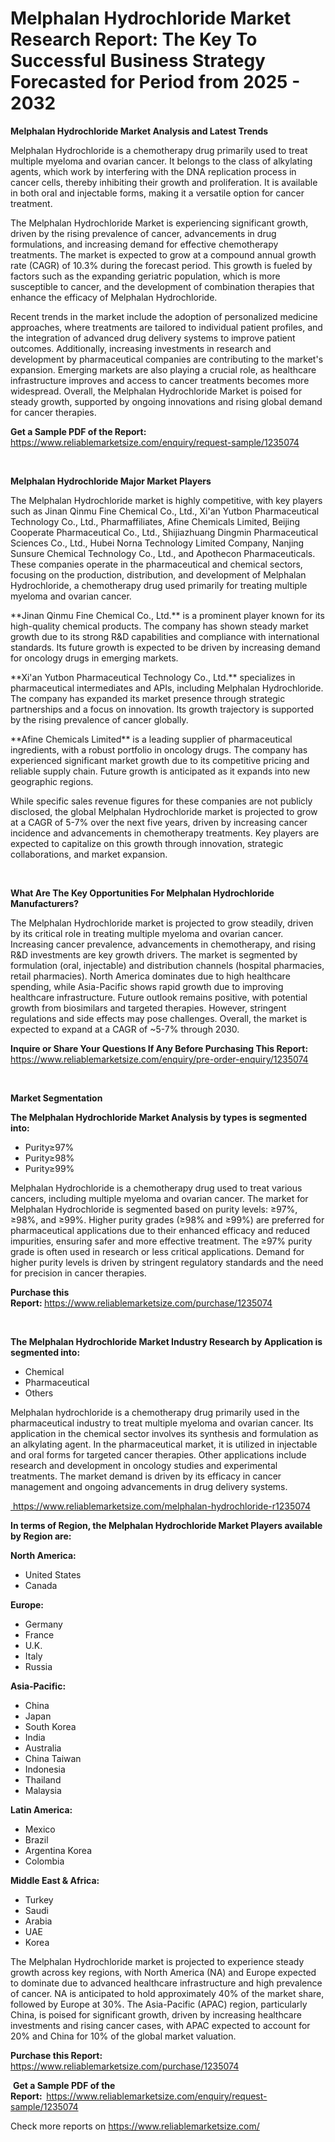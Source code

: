 <p><h1>Melphalan Hydrochloride Market Research Report: The Key To Successful Business Strategy Forecasted for Period from 2025 - 2032</h1></p><p><strong>Melphalan Hydrochloride Market Analysis and Latest Trends</strong></p>
<p><p>Melphalan Hydrochloride is a chemotherapy drug primarily used to treat multiple myeloma and ovarian cancer. It belongs to the class of alkylating agents, which work by interfering with the DNA replication process in cancer cells, thereby inhibiting their growth and proliferation. It is available in both oral and injectable forms, making it a versatile option for cancer treatment.</p><p>The Melphalan Hydrochloride Market is experiencing significant growth, driven by the rising prevalence of cancer, advancements in drug formulations, and increasing demand for effective chemotherapy treatments. The market is expected to grow at a compound annual growth rate (CAGR) of 10.3% during the forecast period. This growth is fueled by factors such as the expanding geriatric population, which is more susceptible to cancer, and the development of combination therapies that enhance the efficacy of Melphalan Hydrochloride.</p><p>Recent trends in the market include the adoption of personalized medicine approaches, where treatments are tailored to individual patient profiles, and the integration of advanced drug delivery systems to improve patient outcomes. Additionally, increasing investments in research and development by pharmaceutical companies are contributing to the market's expansion. Emerging markets are also playing a crucial role, as healthcare infrastructure improves and access to cancer treatments becomes more widespread. Overall, the Melphalan Hydrochloride Market is poised for steady growth, supported by ongoing innovations and rising global demand for cancer therapies.</p></p>
<p><strong>Get a Sample PDF of the Report:&nbsp;</strong> <a href="https://www.reliablemarketsize.com/enquiry/request-sample/1235074?utm_campaign=1840&utm_medium=2&utm_source=Github&utm_content=ia&utm_term=26012025&utm_id=melphalan-hydrochloride">https://www.reliablemarketsize.com/enquiry/request-sample/1235074</a></p>
<p>&nbsp;</p>
<p><strong>Melphalan Hydrochloride Major Market Players</strong></p>
<p><p>The Melphalan Hydrochloride market is highly competitive, with key players such as Jinan Qinmu Fine Chemical Co., Ltd., Xi'an Yutbon Pharmaceutical Technology Co., Ltd., Pharmaffiliates, Afine Chemicals Limited, Beijing Cooperate Pharmaceutical Co., Ltd., Shijiazhuang Dingmin Pharmaceutical Sciences Co., Ltd., Hubei Norna Technology Limited Company, Nanjing Sunsure Chemical Technology Co., Ltd., and Apothecon Pharmaceuticals. These companies operate in the pharmaceutical and chemical sectors, focusing on the production, distribution, and development of Melphalan Hydrochloride, a chemotherapy drug used primarily for treating multiple myeloma and ovarian cancer.</p><p>**Jinan Qinmu Fine Chemical Co., Ltd.** is a prominent player known for its high-quality chemical products. The company has shown steady market growth due to its strong R&D capabilities and compliance with international standards. Its future growth is expected to be driven by increasing demand for oncology drugs in emerging markets.</p><p>**Xi'an Yutbon Pharmaceutical Technology Co., Ltd.** specializes in pharmaceutical intermediates and APIs, including Melphalan Hydrochloride. The company has expanded its market presence through strategic partnerships and a focus on innovation. Its growth trajectory is supported by the rising prevalence of cancer globally.</p><p>**Afine Chemicals Limited** is a leading supplier of pharmaceutical ingredients, with a robust portfolio in oncology drugs. The company has experienced significant market growth due to its competitive pricing and reliable supply chain. Future growth is anticipated as it expands into new geographic regions.</p><p>While specific sales revenue figures for these companies are not publicly disclosed, the global Melphalan Hydrochloride market is projected to grow at a CAGR of 5-7% over the next five years, driven by increasing cancer incidence and advancements in chemotherapy treatments. Key players are expected to capitalize on this growth through innovation, strategic collaborations, and market expansion.</p></p>
<p>&nbsp;</p>
<p><strong>What Are The Key Opportunities For Melphalan Hydrochloride Manufacturers?</strong></p>
<p><p>The Melphalan Hydrochloride market is projected to grow steadily, driven by its critical role in treating multiple myeloma and ovarian cancer. Increasing cancer prevalence, advancements in chemotherapy, and rising R&D investments are key growth drivers. The market is segmented by formulation (oral, injectable) and distribution channels (hospital pharmacies, retail pharmacies). North America dominates due to high healthcare spending, while Asia-Pacific shows rapid growth due to improving healthcare infrastructure. Future outlook remains positive, with potential growth from biosimilars and targeted therapies. However, stringent regulations and side effects may pose challenges. Overall, the market is expected to expand at a CAGR of ~5-7% through 2030.</p></p>
<p><strong>Inquire or Share Your Questions If Any Before Purchasing This Report:</strong> <a href="https://www.reliablemarketsize.com/enquiry/pre-order-enquiry/1235074?utm_campaign=1840&utm_medium=2&utm_source=Github&utm_content=ia&utm_term=26012025&utm_id=melphalan-hydrochloride">https://www.reliablemarketsize.com/enquiry/pre-order-enquiry/1235074</a></p>
<p>&nbsp;</p>
<p><strong>Market Segmentation</strong></p>
<p><strong>The Melphalan Hydrochloride Market Analysis by types is segmented into:</strong></p>
<p><ul><li>Purity≥97%</li><li>Purity≥98%</li><li>Purity≥99%</li></ul></p>
<p><p>Melphalan Hydrochloride is a chemotherapy drug used to treat various cancers, including multiple myeloma and ovarian cancer. The market for Melphalan Hydrochloride is segmented based on purity levels: ≥97%, ≥98%, and ≥99%. Higher purity grades (≥98% and ≥99%) are preferred for pharmaceutical applications due to their enhanced efficacy and reduced impurities, ensuring safer and more effective treatment. The ≥97% purity grade is often used in research or less critical applications. Demand for higher purity levels is driven by stringent regulatory standards and the need for precision in cancer therapies.</p></p>
<p><strong>Purchase this Report:&nbsp;</strong><a href="https://www.reliablemarketsize.com/purchase/1235074?utm_campaign=1840&utm_medium=2&utm_source=Github&utm_content=ia&utm_term=26012025&utm_id=melphalan-hydrochloride">https://www.reliablemarketsize.com/purchase/1235074</a></p>
<p>&nbsp;</p>
<p><strong>The Melphalan Hydrochloride Market Industry Research by Application is segmented into:</strong></p>
<p><ul><li>Chemical</li><li>Pharmaceutical</li><li>Others</li></ul></p>
<p><p>Melphalan hydrochloride is a chemotherapy drug primarily used in the pharmaceutical industry to treat multiple myeloma and ovarian cancer. Its application in the chemical sector involves its synthesis and formulation as an alkylating agent. In the pharmaceutical market, it is utilized in injectable and oral forms for targeted cancer therapies. Other applications include research and development in oncology studies and experimental treatments. The market demand is driven by its efficacy in cancer management and ongoing advancements in drug delivery systems.</p></p>
<p><a href="https://www.reliablemarketsize.com/melphalan-hydrochloride-r1235074?utm_campaign=1840&utm_medium=2&utm_source=Github&utm_content=ia&utm_term=26012025&utm_id=melphalan-hydrochloride">&nbsp;https://www.reliablemarketsize.com/melphalan-hydrochloride-r1235074</a></p>
<p><strong>In terms of Region, the Melphalan Hydrochloride Market Players available by Region are:</strong></p>
<p>
    <p> <strong> North America: </strong>
        <ul>
            <li>United States</li>
            <li>Canada</li>
        </ul>
        </p> 
    <p> <strong> Europe: </strong>
        <ul>
            <li>Germany</li>
            <li>France</li>
            <li>U.K.</li>
            <li>Italy</li>
            <li>Russia</li>
        </ul>
        </p> 
    <p> <strong> Asia-Pacific: </strong>
        <ul>
            <li>China</li>
            <li>Japan</li>
            <li>South Korea</li>
            <li>India</li>
            <li>Australia</li>
            <li>China Taiwan</li>
            <li>Indonesia</li>
            <li>Thailand</li>
            <li>Malaysia</li>
        </ul>
        </p> 
    <p> <strong> Latin America: </strong>
        <ul>
            <li>Mexico</li>
            <li>Brazil</li>
            <li>Argentina Korea</li>
            <li>Colombia</li>
        </ul>
        </p> 
    <p> <strong> Middle East & Africa: </strong>
        <ul>
            <li>Turkey</li>
            <li>Saudi</li>
            <li>Arabia</li>
            <li>UAE</li>
            <li>Korea</li>
        </ul>
    </p>
    </p>
<p><p>The Melphalan Hydrochloride market is projected to experience steady growth across key regions, with North America (NA) and Europe expected to dominate due to advanced healthcare infrastructure and high prevalence of cancer. NA is anticipated to hold approximately 40% of the market share, followed by Europe at 30%. The Asia-Pacific (APAC) region, particularly China, is poised for significant growth, driven by increasing healthcare investments and rising cancer cases, with APAC expected to account for 20% and China for 10% of the global market valuation.</p></p>
<p><strong>Purchase this Report: </strong><a href="https://www.reliablemarketsize.com/purchase/1235074?utm_campaign=1840&utm_medium=2&utm_source=Github&utm_content=ia&utm_term=26012025&utm_id=melphalan-hydrochloride">https://www.reliablemarketsize.com/purchase/1235074</a></p>
<p>&nbsp;<strong>Get a Sample PDF of the Report:&nbsp;&nbsp;</strong><a href="https://www.reliablemarketsize.com/enquiry/request-sample/1235074?utm_campaign=1840&utm_medium=2&utm_source=Github&utm_content=ia&utm_term=26012025&utm_id=melphalan-hydrochloride">https://www.reliablemarketsize.com/enquiry/request-sample/1235074</a></p>
<p><strong></strong></p>
<p>Check more reports on <a href="https://www.reliablemarketsize.com/?utm_campaign=1840&utm_medium=2&utm_source=Github&utm_content=ia&utm_term=26012025&utm_id=melphalan-hydrochloride">https://www.reliablemarketsize.com/</a></p>